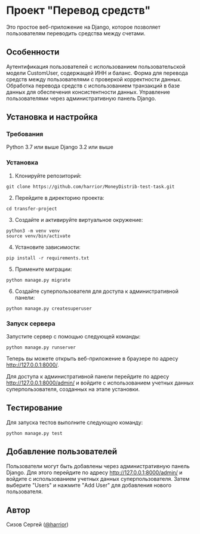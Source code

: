 # Проект "Перевод средств"

Это простое веб-приложение на Django, которое позволяет пользователям переводить средства между счетами.

## Особенности

Аутентификация пользователей с использованием пользовательской модели CustomUser, содержащей ИНН и баланс.
Форма для перевода средств между пользователями с проверкой корректности данных.
Обработка перевода средств с использованием транзакций в базе данных для обеспечения консистентности данных.
Управление пользователями через административную панель Django.

## Установка и настройка

### Требования

Python 3.7 или выше
Django 3.2 или выше

### Установка

1. Клонируйте репозиторий:

```
git clone https://github.com/harrior/MoneyDistrib-test-task.git
```

2. Перейдите в директорию проекта:

```
cd transfer-project
```

3. Создайте и активируйте виртуальное окружение:

```
python3 -m venv venv
source venv/bin/activate
```

4. Установите зависимости:

```
pip install -r requirements.txt
```

5. Примените миграции:

```
python manage.py migrate
```

6. Создайте суперпользователя для доступа к административной панели:

```
python manage.py createsuperuser
```

### Запуск сервера

Запустите сервер с помощью следующей команды:

```
python manage.py runserver
```

Теперь вы можете открыть веб-приложение в браузере по адресу http://127.0.0.1:8000/.

Для доступа к административной панели перейдите по адресу http://127.0.0.1:8000/admin/ и войдите с использованием
учетных данных суперпользователя, созданных на этапе установки.

## Тестирование

Для запуска тестов выполните следующую команду:

``` 
python manage.py test
```

## Добавление пользователей

Пользователи могут быть добавлены через административную панель Django. Для этого перейдите по
адресу http://127.0.0.1:8000/admin/ и войдите с использованием учетных данных суперпользователя. Затем выберите "Users"
и нажмите "Add User" для добавления нового пользователя.

## Автор

Сизов Сергей ([@harrior](https://github.com/harrior/))
